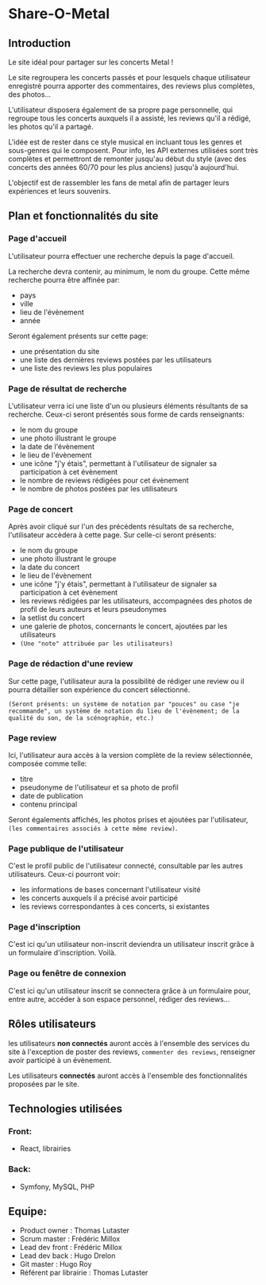 # Share-O-Metal

## Introduction

Le site idéal pour partager sur les concerts Metal !

Le site regroupera les concerts passés et pour lesquels chaque utilisateur enregistré pourra apporter des commentaires, des reviews plus complètes, des photos...

L'utilisateur disposera également de sa propre page personnelle, qui regroupe tous les concerts auxquels il a assisté, les reviews qu'il a rédigé, les photos qu'il a partagé.

L'idée est de rester dans ce style musical en incluant tous les genres et sous-genres qui le composent.
Pour info, les API externes utilisées sont très complètes et permettront de remonter jusqu'au début du style
(avec des concerts des années 60/70 pour les plus anciens) jusqu'à aujourd'hui.

L'objectif est de rassembler les fans de metal afin de partager leurs expériences et leurs souvenirs.

## Plan et fonctionnalités du site

### Page d'accueil

L'utilisateur pourra effectuer une recherche depuis la page d'accueil.

La recherche devra contenir, au minimum, le nom du groupe.
Cette même recherche pourra être affinée par:
- pays
- ville
- lieu de l'évènement
- année

Seront également présents sur cette page:
- une présentation du site
- une liste des dernières reviews postées par les utilisateurs
- une liste des reviews les plus populaires

### Page de résultat de recherche

L'utilisateur verra ici une liste d'un ou plusieurs éléments résultants de sa recherche. Ceux-ci seront présentés sous forme de cards renseignants:
- le nom du groupe
- une photo illustrant le groupe
- la date de l'évènement
- le lieu de l'évènement
- une icône "j'y étais", permettant à l'utilisateur de signaler sa participation à cet évènement
- le nombre de reviews rédigées pour cet évènement
- le nombre de photos postées par les utilisateurs

### Page de concert

Après avoir cliqué sur l'un des précédents résultats de sa recherche, l'utilisateur accèdera à cette page. Sur celle-ci seront présents:
- le nom du groupe
- une photo illustrant le groupe
- la date du concert
- le lieu de l'évènement
- une icône "j'y étais", permettant à l'utilisateur de signaler sa participation à cet évènement
- les reviews rédigées par les utilisateurs, accompagnées des photos de profil de leurs auteurs et leurs pseudonymes
- la setlist du concert
- une galerie de photos, concernants le concert, ajoutées par les utilisateurs
- ```(Une "note" attribuée par les utilisateurs)```

### Page de rédaction d'une review

Sur cette page, l'utilisateur aura la possibilité de rédiger une review ou il pourra détailler son expérience du concert sélectionné.

```(Seront présents: un système de notation par "pouces" ou case "je recommande", un système de notation du lieu de l'évènement; de la qualité du son, de la scénographie, etc.)```

### Page review

Ici, l'utilisateur aura accès à la version complète de la review sélectionnée, composée comme telle:
- titre
- pseudonyme de l'utilisateur et sa photo de profil
- date de publication
- contenu principal

Seront égalements affichés, les photos prises et ajoutées par l'utilisateur, ```(les commentaires associés à cette même review)```.

### Page publique de l'utilisateur

C'est le profil public de l'utilisateur connecté, consultable par les autres utilisateurs. Ceux-ci pourront voir:
- les informations de bases concernant l'utilisateur visité
- les concerts auxquels il a précisé avoir participé
- les reviews correspondantes à ces concerts, si existantes

### Page d'inscription

C'est ici qu'un utilisateur non-inscrit deviendra un utilisateur inscrit grâce à un formulaire d'inscription. Voilà.

### Page ou fenêtre de connexion

C'est ici qu'un utilisateur inscrit se connectera grâce à un formulaire pour, entre autre, accéder à son espace personnel, rédiger des reviews...

## Rôles utilisateurs

les utilisateurs **non connectés** auront accès à l'ensemble des services du site à l'exception de poster des reviews, ```commenter des reviews```, renseigner avoir participé à un évènement.

Les utilisateurs **connectés** auront accès à l'ensemble des fonctionnalités proposées par le site.

## Technologies utilisées

### Front:
- React, librairies

### Back:
- Symfony, MySQL, PHP

## Equipe:

- Product owner : Thomas Lutaster
- Scrum master : Frédéric Millox
- Lead dev front : Frédéric Millox
- Lead dev back : Hugo Drelon
- Git master : Hugo Roy
- Référent par librairie : Thomas Lutaster